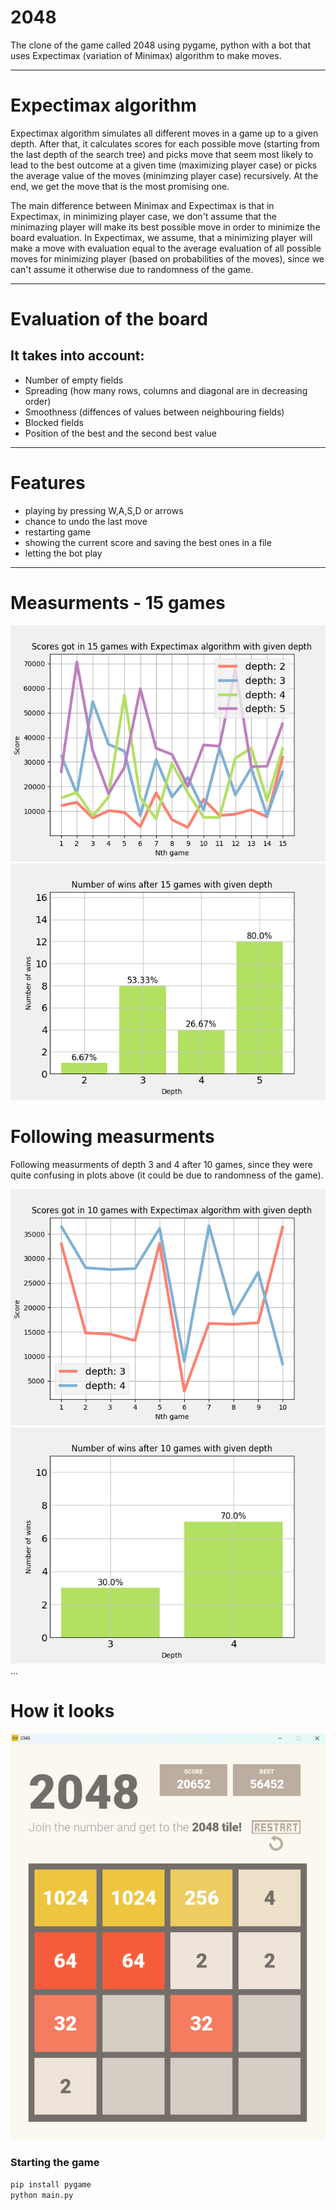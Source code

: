 # 2048

The clone of the game called 2048 using pygame, python with a bot that uses Expectimax (variation of Minimax) algorithm to make moves.

---

# Expectimax algorithm

Expectimax algorithm simulates all different moves in a game up to a given depth. After that, it calculates scores for each possible move (starting from the last depth of the search tree) and picks move that seem most likely to lead to the best outcome at a given time (maximizing player case) or picks the average value of the moves (minimzing player case) recursively. At the end, we get the move that is the most promising one.

The main difference between Minimax and Expectimax is that in Expectimax, in minimizing player case, we don't assume that the minimazing player will make its best possible move in order to minimize the board evaluation. In Expectimax, we assume, that a minimizing player will make a move with evaluation equal to the average evaluation of all possible moves for minimizing player (based on probabilities of the moves), since we can't assume it otherwise due to randomness of the game.

---

# Evaluation of the board

## It takes into account:

- Number of empty fields
- Spreading (how many rows, columns and diagonal are in decreasing order)
- Smoothness (diffences of values between neighbouring fields)
- Blocked fields
- Position of the best and the second best value

---

# Features

- playing by pressing W,A,S,D or arrows
- chance to undo the last move
- restarting game
- showing the current score and saving the best ones in a file
- letting the bot play

---

# Measurments - 15 games

![scores](Plots/plot_scores.png)
![wins](Plots/plot_wins.png)

# Following measurments

Following measurments of depth 3 and 4 after 10 games, since they were quite confusing in plots above (it could be due to randomness of the game).

![scores-depth-3-vs-4](Plots/plot_scores_depth_3vs4.png)
![wins-depth-3-vs-4](Plots/plot_wins_depth_3vs4.png)
...

# How it looks

![2048-game-ui](Assets/2048_ui.png)

### Starting the game

```bash
pip install pygame
python main.py
```
